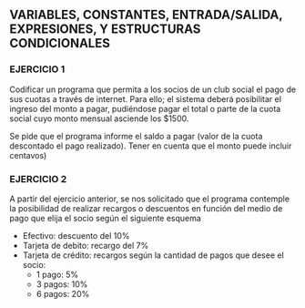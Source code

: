 ## VARIABLES, CONSTANTES, ENTRADA/SALIDA, EXPRESIONES, Y ESTRUCTURAS CONDICIONALES

### EJERCICIO 1
Codificar un programa que permita a los socios de un club social el pago de sus cuotas a través de internet. Para ello; el sistema deberá posibilitar el ingreso del monto a pagar, pudiéndose pagar el total o parte de la cuota social cuyo monto mensual asciende los $1500.

Se pide que el programa informe el saldo a pagar (valor de la cuota descontado el pago realizado). Tener en cuenta que el monto puede incluir centavos)

### EJERCICIO 2
A partir del ejercicio anterior, se nos solicitado que el programa contemple la posibilidad de realizar recargos o descuentos en función del medio de pago que elija el socio según el siguiente esquema

- Efectivo: descuento del 10%
- Tarjeta de debito: recargo del 7%
- Tarjeta de crédito: recargos según la cantidad de pagos que desee el socio:
  - 1 pago: 5%
  - 3 pagos: 10%
  - 6 pagos: 20%
